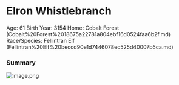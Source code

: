 # Elron Whistlebranch

Age: 61
Birth Year: 3154
Home: Cobalt Forest (Cobalt%20Forest%2018675a22781a804ebf16d0524faa6b2f.md) 
Race/Species: Fellintran Elf (Fellintran%20Elf%20beccd90e1d7446078ec525d40007b5ca.md)

### Summary

![image.png](image%2086.png)
